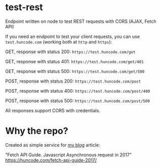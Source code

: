 # test-rest
Endpoint written on node to test REST requests with CORS (AJAX, Fetch API)

If you need an endpoint to test your client requests, you can use `test.huncode.com` (working both at `http` and `https`):

GET, response with status 200: `https://test.huncode.com/get`

GET, response with status 401: `https://test.huncode.com/get/401`

GET, response with status 500: `https://test.huncode.com/get/500`

POST, response with status 200: `https://test.huncode.com/post`

POST, response with status 400: `https://test.huncode.com/post/400`

POST, response with status 500: `https://test.huncode.com/post/500`


All responses support CORS with credentials.

# Why the repo?
Created as simple service for [my blog](https://huncode.com/) article:

"Fetch API Guide. Javascript Asynchronous request in 2017" https://huncode.com/fetch-api-guide-2017/

